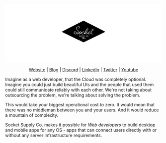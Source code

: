 [![header](/header.png)](https://socketsupply.co)
<div align="center">

[Website](https://socketsupply.co) | [Blog](https://socketsupply.co/blog) | [Discord](https://discord.gg/YPV32gKCsH) | [LinkedIn](https://www.linkedin.com/company/socketsupply/) | [Twitter](https://twitter.com/socketsupply) | [Youtube](https://www.youtube.com/channel/UCI2wpQ7Abaifaydr_40s5zw)

</div>

Imagine as a web developer, that the Cloud was completely optional. Imagine you could just build beautiful UIs and the people that used them could still communicate reliably with each other. We're not taking about outsourcing the problem, we're talking about solving the problem.

This would take your biggest operational cost to zero. It would mean that there was no middleman between you and your users. And it would reduce a mountain of complexity. 

Socket Supply Co. makes it possible for *Web developers* to build desktop and mobile apps for any OS - apps that can connect users directly with or without any server infrastructure requirements.
